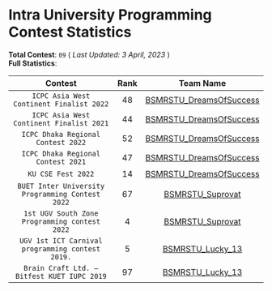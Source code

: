 # Intra University Programming Contest Statistics 

**Total Contest**: `09`  ( *Last Updated: 3 April, 2023* ) <br>
**Full Statistics**:

| Contest         | Rank  | Team Name         |
|:----------------:|:-----------------------:|:----------------:|
|`ICPC Asia West Continent Finalist 2022`|48|[BSMRSTU_DreamsOfSuccess]()|
|`ICPC Asia West Continent Finalist 2021`|44|[BSMRSTU_DreamsOfSuccess]()|
|`ICPC Dhaka Regional Contest 2022`|52|[BSMRSTU_DreamsOfSuccess]()|
|`ICPC Dhaka Regional Contest 2021`|47|[BSMRSTU_DreamsOfSuccess]()|
|`KU CSE Fest 2022`|14|[BSMRSTU_DreamsOfSuccess]()|
|`BUET Inter University Programming Contest 2022`|67|[BSMRSTU_Suprovat]()|
|`1st UGV South Zone Programming contest 2022`|4|[BSMRSTU_Suprovat]()|
|`UGV 1st ICT Carnival programming contest 2019.`|5|[BSMRSTU_Lucky_13]()|
|`Brain Craft Ltd. – Bitfest KUET IUPC 2019`|97|[BSMRSTU_Lucky_13]()|
